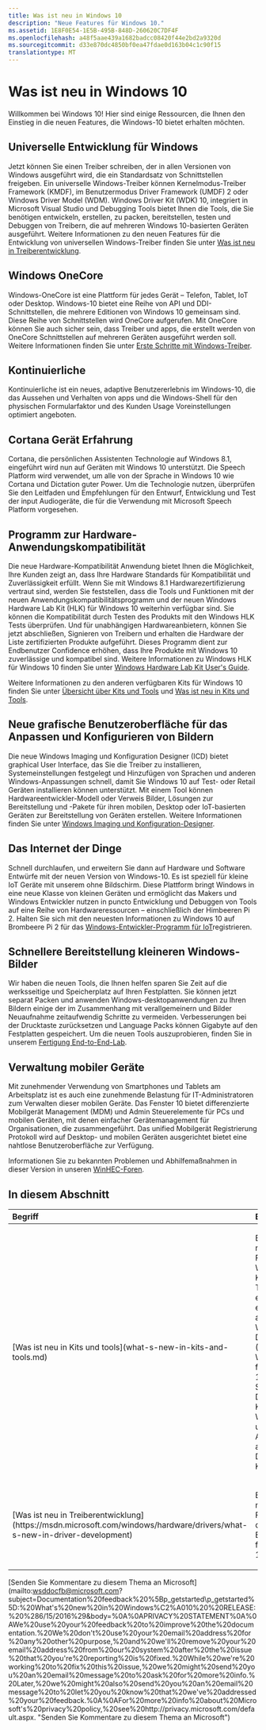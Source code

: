 ```yaml
---
title: Was ist neu in Windows 10
description: "Neue Features für Windows 10."
ms.assetid: 1E8F0E54-1E5B-495B-848D-260620C7DF4F
ms.openlocfilehash: a48f5aae439a1682badcc08420f44e2bd2a9320d
ms.sourcegitcommit: d33e870dc4850bf0ea47fdae0d163b04c1c90f15
translationtype: MT
---
```

# <a name="whats-new-in-windows-10"></a>Was ist neu in Windows 10


Willkommen bei Windows 10! Hier sind einige Ressourcen, die Ihnen den Einstieg in die neuen Features, die Windows-10 bietet erhalten möchten.

## <a name="universal-windows-driver-development"></a>Universelle Entwicklung für Windows


Jetzt können Sie einen Treiber schreiben, der in allen Versionen von Windows ausgeführt wird, die ein Standardsatz von Schnittstellen freigeben. Ein universelle Windows-Treiber können Kernelmodus-Treiber Framework (KMDF), im Benutzermodus Driver Framework (UMDF) 2 oder Windows Driver Model (WDM). Windows Driver Kit (WDK) 10, integriert in Microsoft Visual Studio und Debugging Tools bietet Ihnen die Tools, die Sie benötigen entwickeln, erstellen, zu packen, bereitstellen, testen und Debuggen von Treibern, die auf mehreren Windows 10-basierten Geräten ausgeführt. Weitere Informationen zu den neuen Features für die Entwicklung von universellen Windows-Treiber finden Sie unter [Was ist neu in Treiberentwicklung](https://msdn.microsoft.com/windows/hardware/drivers/what-s-new-in-driver-development).

## <a name="windows-onecore"></a>Windows OneCore


Windows-OneCore ist eine Plattform für jedes Gerät – Telefon, Tablet, IoT oder Desktop. Windows-10 bietet eine Reihe von API und DDI-Schnittstellen, die mehrere Editionen von Windows 10 gemeinsam sind. Diese Reihe von Schnittstellen wird OneCore aufgerufen. Mit OneCore können Sie auch sicher sein, dass Treiber und apps, die erstellt werden von OneCore Schnittstellen auf mehreren Geräten ausgeführt werden soll. Weitere Informationen finden Sie unter [Erste Schritte mit Windows-Treiber](https://msdn.microsoft.com/windows/hardware/drivers/develop/getting-started-with-universal-drivers).

## <a name="continuum"></a>Kontinuierliche


Kontinuierliche ist ein neues, adaptive Benutzererlebnis im Windows-10, die das Aussehen und Verhalten von apps und die Windows-Shell für den physischen Formularfaktor und des Kunden Usage Voreinstellungen optimiert angeboten.

## <a name="cortana-device-experience"></a>Cortana Gerät Erfahrung


Cortana, die persönlichen Assistenten Technologie auf Windows 8.1, eingeführt wird nun auf Geräten mit Windows 10 unterstützt. Die Speech Platform wird verwendet, um alle von der Sprache in Windows 10 wie Cortana und Dictation guter Power. Um die Technologie nutzen, überprüfen Sie den Leitfaden und Empfehlungen für den Entwurf, Entwicklung und Test der input Audiogeräte, die für die Verwendung mit Microsoft Speech Platform vorgesehen.

## <a name="hardware-compatibility-program"></a>Programm zur Hardware-Anwendungskompatibilität


Die neue Hardware-Kompatibilität Anwendung bietet Ihnen die Möglichkeit, Ihre Kunden zeigt an, dass Ihre Hardware Standards für Kompatibilität und Zuverlässigkeit erfüllt. Wenn Sie mit Windows 8.1 Hardwarezertifizierung vertraut sind, werden Sie feststellen, dass die Tools und Funktionen mit der neuen Anwendungskompatibilitätsprogramm und der neuen Windows Hardware Lab Kit (HLK) für Windows 10 weiterhin verfügbar sind. Sie können die Kompatibilität durch Testen des Produkts mit den Windows HLK Tests überprüfen. Und für unabhängigen Hardwareanbietern, können Sie jetzt abschließen, Signieren von Treibern und erhalten die Hardware der Liste zertifizierten Produkte aufgeführt. Dieses Programm dient zur Endbenutzer Confidence erhöhen, dass Ihre Produkte mit Windows 10 zuverlässige und kompatibel sind. Weitere Informationen zu Windows HLK für Windows 10 finden Sie unter [Windows Hardware Lab Kit User's Guide](https://msdn.microsoft.com/library/windows/hardware/dn939963.aspx).

Weitere Informationen zu den anderen verfügbaren Kits für Windows 10 finden Sie unter [Übersicht über Kits und Tools](kits-and-tools-overview.md) und [Was ist neu in Kits und Tools](what-s-new-in-kits-and-tools.md).

## <a name="new-graphical-ui-for-customizing-and-configuring-images"></a>Neue grafische Benutzeroberfläche für das Anpassen und Konfigurieren von Bildern


Die neue Windows Imaging und Konfiguration Designer (ICD) bietet graphical User Interface, das Sie die Treiber zu installieren, Systemeinstellungen festgelegt und Hinzufügen von Sprachen und anderen Windows-Anpassungen schnell, damit Sie Windows 10 auf Test- oder Retail Geräten installieren können unterstützt. Mit einem Tool können Hardwareentwickler-Modell oder Verweis Bilder, Lösungen zur Bereitstellung und -Pakete für ihren mobilen, Desktop oder IoT-basierten Geräten zur Bereitstellung von Geräten erstellen. Weitere Informationen finden Sie unter [Windows Imaging und Konfiguration-Designer](https://msdn.microsoft.com/library/windows/hardware/dn916113.aspx).

## <a name="internet-of-things"></a>Das Internet der Dinge


Schnell durchlaufen, und erweitern Sie dann auf Hardware und Software Entwürfe mit der neuen Version von Windows-10. Es ist speziell für kleine IoT Geräte mit unserem ohne Bildschirm. Diese Plattform bringt Windows in eine neue Klasse von kleinen Geräten und ermöglicht das Makers und Windows Entwickler nutzen in puncto Entwicklung und Debuggen von Tools auf eine Reihe von Hardwareressourcen – einschließlich der Himbeeren Pi 2. Halten Sie sich mit den neuesten Informationen zu Windows 10 auf Brombeere Pi 2 für das [Windows-Entwickler-Programm für IoT](http://go.microsoft.com/fwlink/?LinkId=534228)registrieren.

## <a name="deploy-smaller-windows-images-faster"></a>Schnellere Bereitstellung kleineren Windows-Bilder


Wir haben die neuen Tools, die Ihnen helfen sparen Sie Zeit auf die werksseitige und Speicherplatz auf Ihren Festplatten. Sie können jetzt separat Packen und anwenden Windows-desktopanwendungen zu Ihren Bildern einige der im Zusammenhang mit verallgemeinern und Bilder Neuaufnahme zeitaufwendig Schritte zu vermeiden. Verbesserungen bei der Drucktaste zurücksetzen und Language Packs können Gigabyte auf den Festplatten gespeichert. Um die neuen Tools auszuprobieren, finden Sie in unserem [Fertigung End-to-End-Lab](manufacture/desktop/oem-deployment-of-windows-10-for-desktop-editions.md).

## <a name="mobile-device-management"></a>Verwaltung mobiler Geräte


Mit zunehmender Verwendung von Smartphones und Tablets am Arbeitsplatz ist es auch eine zunehmende Belastung für IT-Administratoren zum Verwalten dieser mobilen Geräte. Das Fenster 10 bietet differenzierte Mobilgerät Management (MDM) und Admin Steuerelemente für PCs und mobilen Geräten, mit denen einfacher Gerätemanagement für Organisationen, die zusammengeführt. Das unified Mobilgerät Registrierung Protokoll wird auf Desktop- und mobilen Geräten ausgerichtet bietet eine nahtlose Benutzeroberfläche zur Verfügung.

Informationen Sie zu bekannten Problemen und Abhilfemaßnahmen in dieser Version in unseren [WinHEC-Foren](http://go.microsoft.com/fwlink/p/?LinkId=526372).

## <a name="in-this-section"></a>In diesem Abschnitt


<table>
<colgroup>
<col width="50%" />
<col width="50%" />
</colgroup>
<thead>
<tr class="header">
<th align="left">Begriff</th>
<th align="left">Beschreibung</th>
</tr>
</thead>
<tbody>
<tr class="odd">
<td align="left"><p><a href="" id="what-s-new-in-kits-and-tools"></a>[Was ist neu in Kits und tools](what-s-new-in-kits-and-tools.md)</p></td>
<td align="left"><p>Beschreibt die neuen Features von Windows 10 Kits und Tools, einschließlich einer aktualisierten Windows Driver Kit (WDK) 10, Windows HLK für Windows 10 Windows Software Development Kit (SDK) für Windows-10 und Windows Assessment and Deployment Kit (ADK).</p></td>
</tr>
<tr class="even">
<td align="left"><p><a href="" id="what-s-new-in-driver-development"></a>[Was ist neu in Treiberentwicklung](https://msdn.microsoft.com/windows/hardware/drivers/what-s-new-in-driver-development)</p></td>
<td align="left"><p>Beschreibt die neuen Features für die Entwicklung für Windows 10.</p></td>
</tr>
</tbody>
</table>

 

 

 

[Senden Sie Kommentare zu diesem Thema an Microsoft] (mailto:wsddocfb@microsoft.com?subject=Documentation%20feedback%20%5Bp_getstarted\p_getstarted%5D:%20What's%20new%20in%20Windows%C2%A010%20%20RELEASE:%20%286/15/2016%29&body=%0A%0APRIVACY%20STATEMENT%0A%0AWe%20use%20your%20feedback%20to%20improve%20the%20documentation.%20We%20don't%20use%20your%20email%20address%20for%20any%20other%20purpose,%20and%20we'll%20remove%20your%20email%20address%20from%20our%20system%20after%20the%20issue%20that%20you're%20reporting%20is%20fixed.%20While%20we're%20working%20to%20fix%20this%20issue,%20we%20might%20send%20you%20an%20email%20message%20to%20ask%20for%20more%20info.%20Later,%20we%20might%20also%20send%20you%20an%20email%20message%20to%20let%20you%20know%20that%20we've%20addressed%20your%20feedback.%0A%0AFor%20more%20info%20about%20Microsoft's%20privacy%20policy,%20see%20http://privacy.microsoft.com/default.aspx. "Senden Sie Kommentare zu diesem Thema an Microsoft")




